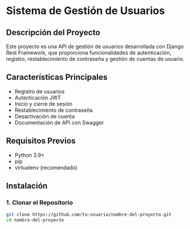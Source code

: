 # Sistema de Gestión de Usuarios

## Descripción del Proyecto

Este proyecto es una API de gestión de usuarios desarrollada con Django Rest Framework, que proporciona funcionalidades de autenticación, registro, restablecimiento de contraseña y gestión de cuentas de usuario.

## Características Principales

- Registro de usuarios
- Autenticación JWT
- Inicio y cierre de sesión
- Restablecimiento de contraseña
- Desactivación de cuenta
- Documentación de API con Swagger

## Requisitos Previos

- Python 3.9+
- pip
- virtualenv (recomendado)

## Instalación

### 1. Clonar el Repositorio

```bash
git clone https://github.com/tu-usuario/nombre-del-proyecto.git
cd nombre-del-proyecto